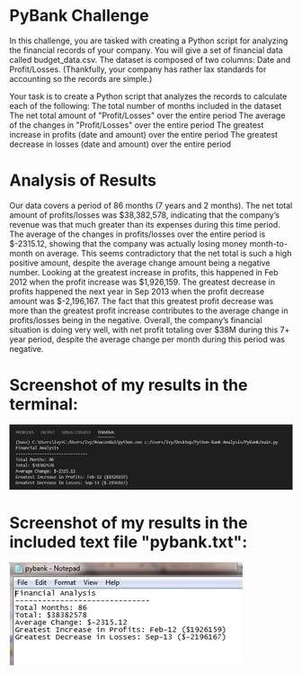 # PyBank Challenge
In this challenge, you are tasked with creating a Python script for analyzing the financial records of your company. You will give a set of financial data called budget_data.csv. The dataset is composed of two columns: Date and Profit/Losses. (Thankfully, your company has rather lax standards for accounting so the records are simple.)

Your task is to create a Python script that analyzes the records to calculate each of the following:
The total number of months included in the dataset
The net total amount of "Profit/Losses" over the entire period
The average of the changes in "Profit/Losses" over the entire period
The greatest increase in profits (date and amount) over the entire period
The greatest decrease in losses (date and amount) over the entire period

# Analysis of Results

Our data covers a period of 86 months (7 years and 2 months). The net total amount of profits/losses was $38,382,578, indicating that the company’s revenue was that much greater than its expenses during this time period. The average of the changes in profits/losses over the entire period is  $-2315.12,   showing that the company was actually losing money month-to-month on average. This seems contradictory that the net total is such a high positive amount, despite the average change amount being a negative number. Looking at the greatest increase in profits, this happened in Feb 2012 when the profit increase was $1,926,159. The greatest decrease in profits happened the next year in Sep 2013 when the profit decrease amount was $-2,196,167. The fact that this greatest profit decrease was more than the greatest profit increase contributes to the average change in profits/losses being in the negative. Overall, the company’s financial situation is doing very well, with net profit totaling over $38M during this 7+ year period, despite the average change per month during this period was negative. 

# Screenshot of my results in the terminal:

![](screenshots/PyBank_results_terminal_screenshot.png)

# Screenshot of my results in the included text file "pybank.txt":

![](screenshots/PyBank_results_textfile_screenshot.png)

